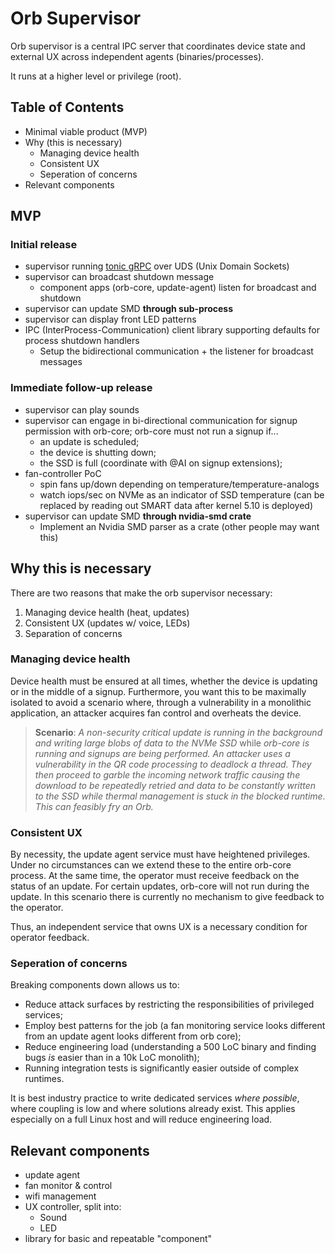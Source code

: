 # Orb Supervisor

Orb supervisor is a central IPC server that coordinates device state and external UX across independent agents (binaries/processes).

It runs at a higher level or privilege (root).

## Table of Contents

- Minimal viable product (MVP)
- Why (this is necessary)
    - Managing device health
    - Consistent UX
    - Seperation of concerns
- Relevant components

## MVP

### Initial release

- supervisor running [tonic gRPC](https://github.com/hyperium/tonic) over UDS (Unix Domain Sockets)
- supervisor can broadcast shutdown message
    - component apps (orb-core, update-agent) listen for broadcast and shutdown
- supervisor can update SMD **through sub-process**
- supervisor can display front LED patterns
- IPC (InterProcess-Communication) client library supporting defaults for process shutdown handlers
    - Setup the bidirectional communication + the listener for broadcast messages

### Immediate follow-up release
- supervisor can play sounds
- supervisor can engage in bi-directional communication for signup permission with orb-core; orb-core must not run a signup if...
    - an update is scheduled;
    - the device is shutting down;
    - the SSD is full (coordinate with @AI on signup extensions);
- fan-controller PoC
    - spin fans up/down depending on temperature/temperature-analogs
    - watch iops/sec on NVMe as an indicator of SSD temperature (can be replaced by reading out SMART data after kernel 5.10 is deployed)
- supervisor can update SMD **through nvidia-smd crate**
    - Implement an Nvidia SMD parser as a crate (other people may want this)

## Why this is necessary

There are two reasons that make the orb supervisor necessary:

1. Managing device health (heat, updates)
1. Consistent UX (updates w/ voice, LEDs)
1. Separation of concerns

### Managing device health

Device health must be ensured at all times, whether the device is updating or in the middle of a signup. Furthermore, you want this to be maximally isolated to avoid a scenario where, through a vulnerability in a monolithic application, an attacker acquires fan control and overheats the device. 

> **Scenario**: _A non-security critical update is running in the background and writing large blobs of data to the NVMe SSD_ while _orb-core is running and signups are being performed. An attacker uses a vulnerability in the QR code processing to deadlock a thread. They then proceed to garble the incoming network traffic causing the download to be repeatedly retried and data to be constantly written to the SSD while thermal management is stuck in the blocked runtime. This can feasibly fry an Orb._

### Consistent UX

By necessity, the update agent service must have heightened privileges. Under no circumstances can we extend these to the entire orb-core process. At the same time, the operator must receive feedback on the status of an update. For certain updates, orb-core will not run during the update. In this scenario there is currently no mechanism to give feedback to the operator.

Thus, an independent service that owns UX is a necessary condition for operator feedback. 

### Seperation of concerns

Breaking components down allows us to:

+ Reduce attack surfaces by restricting the responsibilities of privileged services;
+ Employ best patterns for the job (a fan monitoring service looks different from an update agent looks different from orb core);
+ Reduce engineering load (understanding a 500 LoC binary and finding bugs _is_ easier than in a 10k LoC monolith);
+ Running integration tests is significantly easier outside of complex runtimes.

It is best industry practice to write dedicated services *where possible*, where coupling is low and where solutions already exist. This applies especially on a full Linux host and will reduce engineering load.

## Relevant components

+ update agent
+ fan monitor & control
+ wifi management
+ UX controller, split into:
    + Sound
    + LED
+ library for basic and repeatable "component"
